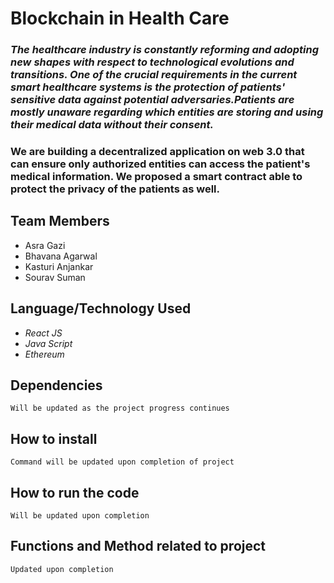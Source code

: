 # Blockchain in Health Care

### *The healthcare industry is constantly reforming and adopting new shapes with respect to technological evolutions and transitions. One of the crucial requirements in the current smart healthcare systems is the protection of patients' sensitive data against potential adversaries.Patients are mostly unaware regarding which entities are storing and using their medical data without their consent.*

### **We are building a decentralized application on web 3.0 that can ensure only authorized entities can access the patient's medical information. We proposed a smart contract able to protect the privacy of the patients as well.**

## Team Members
- Asra Gazi 
- Bhavana Agarwal
- Kasturi Anjankar
- Sourav Suman

## Language/Technology Used
- *React JS*
- *Java Script*
- *Ethereum*

## Dependencies
`Will be updated as the project progress continues`

## How to install
`Command will be updated upon completion of project`

## How to run the code
`Will be updated upon completion`

## Functions and Method related to project
`Updated upon completion`

